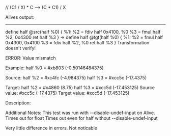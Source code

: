 // (C1 / X) * C --> (C * C1) / X

Alives output:

----------------------------------------
define half @src(half %0) {
%1:
  %2 = fdiv half 0x4100, %0
  %3 = fmul half %2, 0x4300
  ret half %3
}
=>
define half @tgt(half %0) {
%1:
  %2 = fmul half 0x4300, 0x4100
  %3 = fdiv half %2, %0
  ret half %3
}
Transformation doesn't verify!

ERROR: Value mismatch

Example:
half %0 = #xb803 (-0.50146484375)

Source:
half %2 = #xc4fc (-4.984375)
half %3 = #xcc5c (-17.4375)

Target:
half %2 = #x4860 (8.75)
half %3 = #xcc5d (-17.453125)
Source value: #xcc5c (-17.4375)
Target value: #xcc5d (-17.453125)

Description:


Additional Notes:
This test was run with --disable-undef-input on Alive. Times out for float
Times out even for half without --disable-undef-input

Very little difference in errors. Not noticable